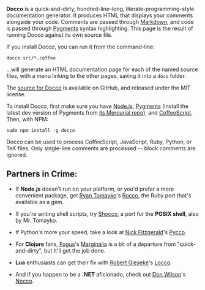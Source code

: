 **Docco** is a quick-and-dirty, hundred-line-long, literate-programming-style
documentation generator. It produces HTML
that displays your comments alongside your code. Comments are passed through
[Markdown](http://daringfireball.net/projects/markdown/syntax), and code is
passed through [Pygments](http://pygments.org/) syntax highlighting.
This page is the result of running Docco against its own source file.

If you install Docco, you can run it from the command-line:

    docco src/*.coffee

...will generate an HTML documentation page for each of the named source files, 
with a menu linking to the other pages, saving it into a `docs` folder.

The [source for Docco](http://github.com/jashkenas/docco) is available on GitHub,
and released under the MIT license.

To install Docco, first make sure you have [Node.js](http://nodejs.org/),
[Pygments](http://pygments.org/) (install the latest dev version of Pygments
from [its Mercurial repo](http://dev.pocoo.org/hg/pygments-main)), and
[CoffeeScript](http://coffeescript.org/). Then, with NPM:

    sudo npm install -g docco

Docco can be used to process CoffeeScript, JavaScript, Ruby, Python, or TeX files.
Only single-line comments are processed -- block comments are ignored.

## Partners in Crime:

* If **Node.js** doesn't run on your platform, or you'd prefer a more 
convenient package, get [Ryan Tomayko](http://github.com/rtomayko)'s 
[Rocco](http://rtomayko.github.com/rocco/rocco.html), the Ruby port that's 
available as a gem. 

* If you're writing shell scripts, try
[Shocco](http://rtomayko.github.com/shocco/), a port for the **POSIX shell**,
also by Mr. Tomayko.

* If Python's more your speed, take a look at 
[Nick Fitzgerald](http://github.com/fitzgen)'s [Pycco](http://fitzgen.github.com/pycco/). 

* For **Clojure** fans, [Fogus](http://blog.fogus.me/)'s 
[Marginalia](http://fogus.me/fun/marginalia/) is a bit of a departure from 
"quick-and-dirty", but it'll get the job done.

* **Lua** enthusiasts can get their fix with 
[Robert Gieseke](https://github.com/rgieseke)'s [Locco](http://rgieseke.github.com/locco/).

* And if you happen to be a **.NET**
aficionado, check out [Don Wilson](https://github.com/dontangg)'s 
[Nocco](http://dontangg.github.com/nocco/).

